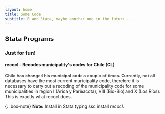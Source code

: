 ```yaml
---
layout: home
title: Some Code
subtitle: R and Stata, maybe another one in the future ...
---
```


## Stata Programs
### Just for fun!
#### **recocl** - Recodes municipality's codes for Chile (CL)

Chile has changed his municipal code a couple of times. Currently, not all databases have the most current municipality code, therefore it is necessary to carry out a recoding of the municipality code for some municipalities in region I (Arica y Parinacota), VIII (Bio-Bio) and X (Los Ríos). This is exactly what recocl does.

{: .box-note}
**Note:** Install in Stata typing ssc install _recocl_.

